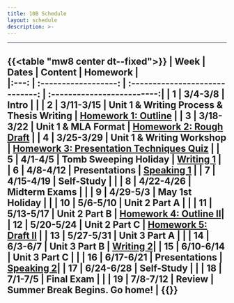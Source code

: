 ```yaml
---
title: 10B Schedule
layout: schedule
description: >-
---
```


---
{{<table "mw8 center dt--fixed">}}
| Week |          Dates          |                 Content                      |             Homework      |             
|:---: |    :------------------: |             :-----------------------------:  | :-------------------------:|
|  1   |  3/4-3/8                | Intro                                        |          |
|  2   |  3/11-3/15              | Unit 1 & Writing Process & Thesis Writing    | [Homework 1: Outline](sks/spring2024/10B-english/homework1/)         |
|  3   |  3/18-3/22              | Unit 1 & MLA Format                          | [Homework 2: Rough Draft](sks/spring2024/10B-english/homework2/)         |
|  4   |  3/25-3/29              | Unit 1 & Writing Workshop                    | [Homework 3: Presentation Techniques Quiz](https://forms.office.com/Pages/ResponsePage.aspx?id=u5ghSHuuJUuLem1_Mvqgg6HvWFsYWI1ElVJUNg5Ze9ZUNTlaSjlEWkpKUklGSVZTSEFGNzJCS1pJRy4u)  |
|  5   |  4/1-4/5                | **Tomb Sweeping Holiday**                    | [Writing 1](sks/spring2024/10B-english/assignment1/)          |
|  6   |  4/8-4/12               | Presentations                                | [Speaking 1](sks/spring2024/10B-english/assignment2/)        |
|  7   |  4/15-4/19              | **Self-Study**                               |          |
|  8   |  4/22-4/26              | **Midterm Exams**                            |           |
|  9   |  4/29-5/3               | **May 1st Holiday**                          |          |
|  10  |  5/6-5/10               | Unit 2 Part A                                |      |
|  11  |  5/13-5/17              | Unit 2 Part B                                | [Homework 4: Outline II](sks/spring2024/10B-english/homework4/)|
|  12  |  5/20-5/24              | Unit 2 Part C                                | [Homework 5: Draft II](sks/spring2024/10B-english/homework5/)                  |
|  13  |  5/27-5/31              | Unit 3 Part A                                |  |
|  14  |  6/3-6/7                | Unit 3 Part B                                | [Writing 2](sks/spring2024/10B-english/assignment3)|
|  15  |  6/10-6/14              | Unit 3 Part C                                |             |
|  16  |  6/17-6/21              | **Presentations**                            | [Speaking 2](sks/spring2024/10B-english/assignment4)|
|  17  |  6/24-6/28              | Self-Study                                   |             |
|  18  |  7/1-7/5                | Final Exam                                   |          |
|  19  |  7/8-7/12               | Review                                       | Summer Break Begins. Go home! |
{{</table>}}
---